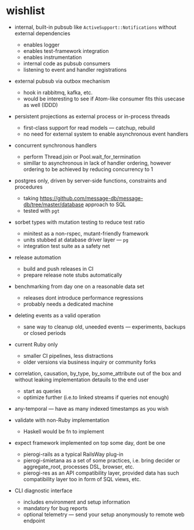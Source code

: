 # wishlist

* internal, built-in pubsub like `ActiveSupport::Notifications` without external dependencies

    * enables logger
    * enables test-framework integration
    * enables instrumentation
    * internal code as pubsub consumers
    * listening to event and handler registrations

* external pubsub via outbox mechanism

    * hook in rabbitmq, kafka, etc.
    * would be interesting to see if Atom-like consumer 
      fits this usecase as well (IDDD)

* persistent projections as external process or in-process threads

    * first-class support for read models — catchup, rebuild
    * no need for external system to enable asynchronous event handlers

* concurrent synchronous handlers

    * perform Thread.join or Pool.wait_for_termination
    * simillar to asynchronous in lack of handler ordering, 
      however ordering to be achieved by reducing concurrency to 1

* postgres only, driven by server-side functions, constraints and procedures

    * taking https://github.com/message-db/message-db/tree/master/database approach to SQL
    * tested with `pgt`

* sorbet types with mutation testing to reduce test ratio

    * minitest as a non-rspec, mutant-friendly framework
    * units stubbed at database driver layer — `pg`
    * integration test suite as a safety net

* release automation

    * build and push releases in CI
    * prepare release note stubs automatically

* benchmarking from day one on a reasonable data set

    * releases dont introduce performance regressions
    * probably needs a dedicated machine

* deleting events as a valid operation 

    * sane way to cleanup old, uneeded events — experiments, backups or closed periods

* current Ruby only

    * smaller CI pipelines, less distractions
    * older versions via business inquiry or community forks

* correlation, causation, by_type, by_some_attribute out of the box and without leaking implementation detauils to the end user

    * start as queries
    * optimize further (i.e.to linked streams if queries not enough)

* any-temporal — have as many indexed timestamps as you wish

* validate with non-Ruby implementation

    * Haskell would be fn to implement

* expect framework implemented on top some day, dont be one

    * pierogi-rails as a typical RailsWay plug-in
    * pierogi-śmietana as a set of some practices, i.e. bring decider or aggregate_root, processes DSL, browser, etc.
    * pierogi-res as an API compatibility layer, provided data has such compatibility layer too in form of SQL views, etc.

* CLI diagnostic interface

    * includes environment and setup information
    * mandatory for bug reports
    * optional telemetry — send your setup anonymously to remote web endpoint


